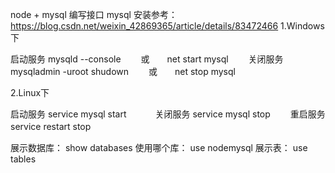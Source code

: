 node + mysql 编写接口
mysql 安装参考：https://blog.csdn.net/weixin_42869365/article/details/83472466
1.Windows下

启动服务
mysqld --console　　
或　　net start mysql　　
关闭服务
mysqladmin -uroot shudown　　
或　　net stop mysql　　
 

2.Linux下

启动服务
service mysql start　　　
关闭服务
service mysql stop　　
重启服务
service restart stop　


展示数据库： show databases
使用哪个库： use nodemysql
展示表： use tables

